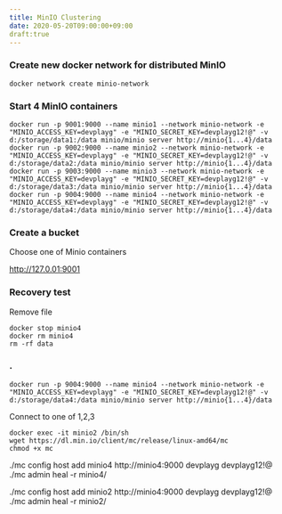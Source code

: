 ```yaml
---
title: MinIO Clustering
date: 2020-05-20T09:00:00+09:00
draft:true
---
```


### Create new docker network for distributed MinIO

    docker network create minio-network

###  Start 4 MinIO containers

    docker run -p 9001:9000 --name minio1 --network minio-network -e "MINIO_ACCESS_KEY=devplayg" -e "MINIO_SECRET_KEY=devplayg12!@" -v d:/storage/data1:/data minio/minio server http://minio{1...4}/data
    docker run -p 9002:9000 --name minio2 --network minio-network -e "MINIO_ACCESS_KEY=devplayg" -e "MINIO_SECRET_KEY=devplayg12!@" -v d:/storage/data2:/data minio/minio server http://minio{1...4}/data
    docker run -p 9003:9000 --name minio3 --network minio-network -e "MINIO_ACCESS_KEY=devplayg" -e "MINIO_SECRET_KEY=devplayg12!@" -v d:/storage/data3:/data minio/minio server http://minio{1...4}/data
    docker run -p 9004:9000 --name minio4 --network minio-network -e "MINIO_ACCESS_KEY=devplayg" -e "MINIO_SECRET_KEY=devplayg12!@" -v d:/storage/data4:/data minio/minio server http://minio{1...4}/data

###  Create a bucket

Choose one of Minio containers

http://127.0.01:9001


### Recovery test

Remove file

    docker stop minio4
    docker rm minio4
    rm -rf data

###  .

    docker run -p 9004:9000 --name minio4 --network minio-network -e "MINIO_ACCESS_KEY=devplayg" -e "MINIO_SECRET_KEY=devplayg12!@" -v d:/storage/data4:/data minio/minio server http://minio{1...4}/data

Connect to one of 1,2,3

    docker exec -it minio2 /bin/sh
    wget https://dl.min.io/client/mc/release/linux-amd64/mc
    chmod +x mc

./mc config host add minio4 http://minio4:9000 devplayg devplayg12!@
./mc admin heal -r minio4/


./mc config host add minio2 http://minio4:9000 devplayg devplayg12!@
./mc admin heal -r minio2/
